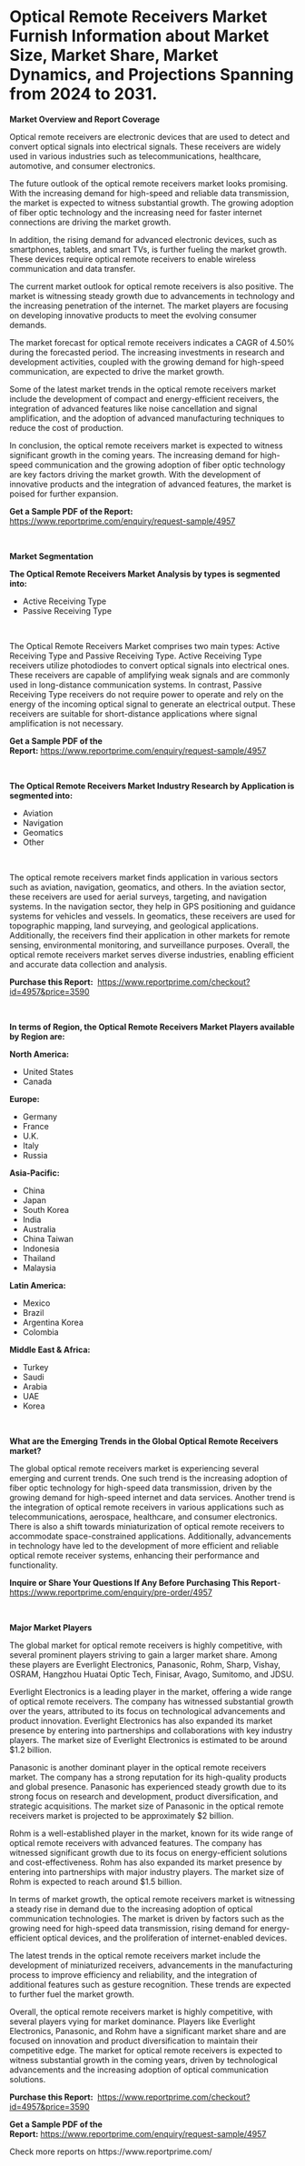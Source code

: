 <p><h1>Optical Remote Receivers Market Furnish Information about Market Size, Market Share, Market Dynamics, and Projections Spanning from 2024 to 2031.</h1></p><p><strong>Market Overview and Report Coverage</strong></p>
<p><p>Optical remote receivers are electronic devices that are used to detect and convert optical signals into electrical signals. These receivers are widely used in various industries such as telecommunications, healthcare, automotive, and consumer electronics.</p><p>The future outlook of the optical remote receivers market looks promising. With the increasing demand for high-speed and reliable data transmission, the market is expected to witness substantial growth. The growing adoption of fiber optic technology and the increasing need for faster internet connections are driving the market growth.</p><p>In addition, the rising demand for advanced electronic devices, such as smartphones, tablets, and smart TVs, is further fueling the market growth. These devices require optical remote receivers to enable wireless communication and data transfer.</p><p>The current market outlook for optical remote receivers is also positive. The market is witnessing steady growth due to advancements in technology and the increasing penetration of the internet. The market players are focusing on developing innovative products to meet the evolving consumer demands.</p><p>The market forecast for optical remote receivers indicates a CAGR of 4.50% during the forecasted period. The increasing investments in research and development activities, coupled with the growing demand for high-speed communication, are expected to drive the market growth.</p><p>Some of the latest market trends in the optical remote receivers market include the development of compact and energy-efficient receivers, the integration of advanced features like noise cancellation and signal amplification, and the adoption of advanced manufacturing techniques to reduce the cost of production.</p><p>In conclusion, the optical remote receivers market is expected to witness significant growth in the coming years. The increasing demand for high-speed communication and the growing adoption of fiber optic technology are key factors driving the market growth. With the development of innovative products and the integration of advanced features, the market is poised for further expansion.</p></p>
<p><strong>Get a Sample PDF of the Report:</strong> <a href="https://www.reportprime.com/enquiry/request-sample/4957">https://www.reportprime.com/enquiry/request-sample/4957</a></p>
<p>&nbsp;</p>
<p><strong>Market Segmentation</strong></p>
<p><strong>The Optical Remote Receivers Market Analysis by types is segmented into:</strong></p>
<p><ul><li>Active Receiving Type</li><li>Passive Receiving Type</li></ul></p>
<p>&nbsp;</p>
<p><p>The Optical Remote Receivers Market comprises two main types: Active Receiving Type and Passive Receiving Type. Active Receiving Type receivers utilize photodiodes to convert optical signals into electrical ones. These receivers are capable of amplifying weak signals and are commonly used in long-distance communication systems. In contrast, Passive Receiving Type receivers do not require power to operate and rely on the energy of the incoming optical signal to generate an electrical output. These receivers are suitable for short-distance applications where signal amplification is not necessary.</p></p>
<p><strong>Get a Sample PDF of the Report:</strong>&nbsp;<a href="https://www.reportprime.com/enquiry/request-sample/4957">https://www.reportprime.com/enquiry/request-sample/4957</a></p>
<p>&nbsp;</p>
<p><strong>The Optical Remote Receivers Market Industry Research by Application is segmented into:</strong></p>
<p><ul><li>Aviation</li><li>Navigation</li><li>Geomatics</li><li>Other</li></ul></p>
<p>&nbsp;</p>
<p><p>The optical remote receivers market finds application in various sectors such as aviation, navigation, geomatics, and others. In the aviation sector, these receivers are used for aerial surveys, targeting, and navigation systems. In the navigation sector, they help in GPS positioning and guidance systems for vehicles and vessels. In geomatics, these receivers are used for topographic mapping, land surveying, and geological applications. Additionally, the receivers find their application in other markets for remote sensing, environmental monitoring, and surveillance purposes. Overall, the optical remote receivers market serves diverse industries, enabling efficient and accurate data collection and analysis.</p></p>
<p><strong>Purchase this Report:</strong>&nbsp; <a href="https://www.reportprime.com/checkout?id=4957&price=3590">https://www.reportprime.com/checkout?id=4957&price=3590</a></p>
<p>&nbsp;</p>
<p><strong>In terms of Region, the Optical Remote Receivers Market Players available by Region are:</strong></p>
<p>
    <p> <strong> North America: </strong>
        <ul>
            <li>United States</li>
            <li>Canada</li>
        </ul>
        </p> 
    <p> <strong> Europe: </strong>
        <ul>
            <li>Germany</li>
            <li>France</li>
            <li>U.K.</li>
            <li>Italy</li>
            <li>Russia</li>
        </ul>
        </p> 
    <p> <strong> Asia-Pacific: </strong>
        <ul>
            <li>China</li>
            <li>Japan</li>
            <li>South Korea</li>
            <li>India</li>
            <li>Australia</li>
            <li>China Taiwan</li>
            <li>Indonesia</li>
            <li>Thailand</li>
            <li>Malaysia</li>
        </ul>
        </p> 
    <p> <strong> Latin America: </strong>
        <ul>
            <li>Mexico</li>
            <li>Brazil</li>
            <li>Argentina Korea</li>
            <li>Colombia</li>
        </ul>
        </p> 
    <p> <strong> Middle East & Africa: </strong>
        <ul>
            <li>Turkey</li>
            <li>Saudi</li>
            <li>Arabia</li>
            <li>UAE</li>
            <li>Korea</li>
        </ul>
    </p>
    </p>
<p>&nbsp;</p>
<p><strong>What are the Emerging Trends in the Global Optical Remote Receivers market?</strong></p>
<p><p>The global optical remote receivers market is experiencing several emerging and current trends. One such trend is the increasing adoption of fiber optic technology for high-speed data transmission, driven by the growing demand for high-speed internet and data services. Another trend is the integration of optical remote receivers in various applications such as telecommunications, aerospace, healthcare, and consumer electronics. There is also a shift towards miniaturization of optical remote receivers to accommodate space-constrained applications. Additionally, advancements in technology have led to the development of more efficient and reliable optical remote receiver systems, enhancing their performance and functionality.</p></p>
<p><strong>Inquire or Share Your Questions If Any Before Purchasing This Report</strong>- <a href="https://www.reportprime.com/enquiry/pre-order/4957">https://www.reportprime.com/enquiry/pre-order/4957</a></p>
<p>&nbsp;</p>
<p><strong>Major Market Players</strong></p>
<p><p>The global market for optical remote receivers is highly competitive, with several prominent players striving to gain a larger market share. Among these players are Everlight Electronics, Panasonic, Rohm, Sharp, Vishay, OSRAM, Hangzhou Huatai Optic Tech, Finisar, Avago, Sumitomo, and JDSU.</p><p>Everlight Electronics is a leading player in the market, offering a wide range of optical remote receivers. The company has witnessed substantial growth over the years, attributed to its focus on technological advancements and product innovation. Everlight Electronics has also expanded its market presence by entering into partnerships and collaborations with key industry players. The market size of Everlight Electronics is estimated to be around $1.2 billion.</p><p>Panasonic is another dominant player in the optical remote receivers market. The company has a strong reputation for its high-quality products and global presence. Panasonic has experienced steady growth due to its strong focus on research and development, product diversification, and strategic acquisitions. The market size of Panasonic in the optical remote receivers market is projected to be approximately $2 billion.</p><p>Rohm is a well-established player in the market, known for its wide range of optical remote receivers with advanced features. The company has witnessed significant growth due to its focus on energy-efficient solutions and cost-effectiveness. Rohm has also expanded its market presence by entering into partnerships with major industry players. The market size of Rohm is expected to reach around $1.5 billion.</p><p>In terms of market growth, the optical remote receivers market is witnessing a steady rise in demand due to the increasing adoption of optical communication technologies. The market is driven by factors such as the growing need for high-speed data transmission, rising demand for energy-efficient optical devices, and the proliferation of internet-enabled devices.</p><p>The latest trends in the optical remote receivers market include the development of miniaturized receivers, advancements in the manufacturing process to improve efficiency and reliability, and the integration of additional features such as gesture recognition. These trends are expected to further fuel the market growth.</p><p>Overall, the optical remote receivers market is highly competitive, with several players vying for market dominance. Players like Everlight Electronics, Panasonic, and Rohm have a significant market share and are focused on innovation and product diversification to maintain their competitive edge. The market for optical remote receivers is expected to witness substantial growth in the coming years, driven by technological advancements and the increasing adoption of optical communication solutions.</p></p>
<p><strong>Purchase this Report:</strong>&nbsp;&nbsp;<a href="https://www.reportprime.com/checkout?id=4957&price=3590">https://www.reportprime.com/checkout?id=4957&price=3590</a></p>
<p></p>
<p><strong>Get a Sample PDF of the Report:</strong>&nbsp;<a href="https://www.reportprime.com/enquiry/request-sample/4957">https://www.reportprime.com/enquiry/request-sample/4957</a></p>
<p>Check more reports on https://www.reportprime.com/</p>